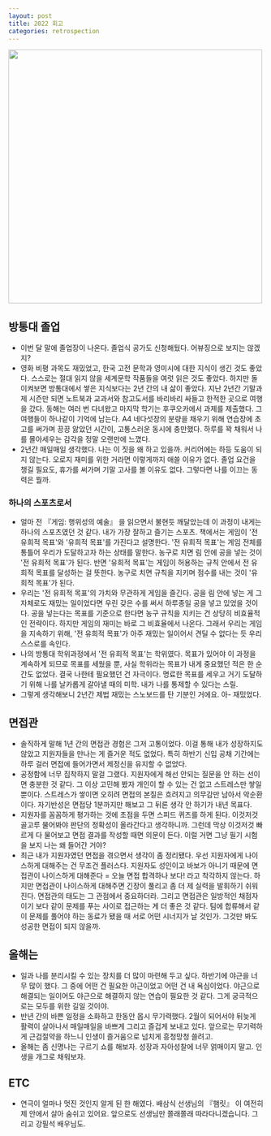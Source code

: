 ```yaml
---
layout: post
title: 2022 회고
categories: retrospection
---
```


<img src="{{ site.baseurl }}/thumbnails/230209/this-year.jpeg" width="500" />

## 방통대 졸업
- 이번 달 말에 졸업장이 나온다. 졸업식 공가도 신청해뒀다. 어뷰징으로 보지는 않겠지?
- 영화 비평 과목도 재밌었고, 한국 고전 문학과 영미시에 대한 지식이 생긴 것도 좋았다. 스스로는 절대 읽지 않을 세계문학 작품들을 여럿 읽은 것도 좋았다. 하지만 돌이켜보면 방통대에서 쌓은 지식보다는 2년 간의 내 삶이 좋았다. 지난 2년간 기말과제 시즌만 되면 노트북과 교과서와 참고도서를 바리바리 싸들고 한적한 곳으로 여행을 갔다. 동해는 여러 번 다녀왔고 마지막 학기는 후쿠오카에서 과제를 제출했다. 그 여행들이 하나같이 기억에 남는다. A4 네다섯장의 분량을 채우기 위해 연습장에 초고를 써가며 끙끙 앓았던 시간이, 고통스러운 동시에 충만했다. 하루를 꽉 채워서 나를 몰아세우는 감각을 정말 오랜만에 느꼈다.
- 2년간 매일매일 생각했다. 나는 이 짓을 왜 하고 있을까. 커리어에는 하등 도움이 되지 않는다. 오로지 재미를 위한 거라면 이렇게까지 애쓸 이유가 없다. 졸업 요건을 챙길 필요도, 휴가를 써가며 기말 고사를 볼 이유도 없다. 그렇다면 나를 이끄는 동력은 뭘까. 

### 하나의 스포츠로서
- 얼마 전 『게임: 행위성의 예술』 을 읽으면서 불현듯 깨달았는데 이 과정이 내게는 하나의 스포츠였던 것 같다. 내가 가장 잘하고 즐기는 스포츠. 책에서는 게임이 '전 유희적 목표'와 '유희적 목표'를 가진다고 설명한다. '전 유희적 목표'는 게임 전체를 통틀어 우리가 도달하고자 하는 상태를 말한다. 농구로 치면 림 안에 공을 넣는 것이 '전 유희적 목표'가 된다. 반면 '유희적 목표'는 게임이 허용하는 규칙 안에서 전 유희적 목표를 달성하는 걸 뜻한다. 농구로 치면 규칙을 지키며 점수를 내는 것이 '유희적 목표'가 된다.
- 우리는 '전 유희적 목표'의 가치와 무관하게 게임을 즐긴다. 공을 림 안에 넣는 게 그 자체로도 재밌는 일이었다면 우린 갖은 수를 써서 하루종일 공을 넣고 있었을 것이다. 공을 넣는다는 목표를 기준으로 한다면 농구 규칙을 지키는 건 상당히 비효율적인 전략이다. 하지만 게임의 재미는 바로 그 비효율에서 나온다. 그래서 우리는 게임을 지속하기 위해, '전 유희적 목표'가 아주 재밌는 일이어서 견딜 수 없다는 듯 우리 스스로를 속인다.
- 나의 방통대 학위과정에서 '전 유희적 목표'는 학위였다. 목표가 있어야 이 과정을 계속하게 되므로 목표를 세웠을 뿐, 사실 학위라는 목표가 내게 중요했던 적은 한 순간도 없었다. 결국 나한테 필요했던 건 자극이다. 명료한 목표를 세우고 거기 도달하기 위해 나를 날카롭게 갈아낼 때의 미학. 내가 나를 통제할 수 있다는 스릴.
- 그렇게 생각해보니 2년간 제법 재밌는 스노보드를 탄 기분인 거에요. 아- 재밌었다.

## 면접관
- 솔직하게 말해 1년 간의 면접관 경험은 그저 고통이었다. 이걸 통해 내가 성장하지도 않았고 지원자들을 만나는 게 즐거운 적도 없었다. 특히 하반기 신입 공채 기간에는 하루 걸러 면접에 들어가면서 제정신을 유지할 수 없었다. 
- 공정함에 너무 집착하지 말걸 그랬다. 지원자에게 해선 안되는 질문을 안 하는 선이면 충분한 것 같다. 그 이상 고민해 봤자 개인이 할 수 있는 건 없고 스트레스만 쌓일 뿐이다. 스트레스가 쌓이면 오히려 면접의 본질은 흐려지고 의무감만 남아서 악순환이다. 자기반성은 면접당 1분까지만 해보고 그 뒤론 생각 안 하기가 내년 목표다.
- 지원자를 꼼꼼하게 평가하는 것에 초점을 두면 스피드 퀴즈를 하게 된다. 이것저것 골고루 물어봐야 판단의 정확성이 올라간다고 생각하니까. 그런데 막상 이것저것 빠르게 다 물어보고 면접 결과를 작성할 때면 의문이 든다. 이럴 거면 그냥 필기 시험을 보지 나는 왜 들어간 거야?
- 최근 내가 지원자였던 면접을 겪으면서 생각이 좀 정리됐다. 우선 지원자에게 나이스하게 대해주는 건 무조건 플러스다. 지원자도 성인이고 바보가 아니기 때문에 면접관이 나이스하게 대해준다 = 오늘 면접 합격하나 보다! 라고 착각하지 않는다. 하지만 면접관이 나이스하게 대해주면 긴장이 풀리고 좀 더 제 실력을 발휘하기 쉬워진다. 면접관의 태도는 그 관점에서 중요하더라. 그리고 면접관은 일방적인 채점자이기 보다 같이 문제를 푸는 사이로 접근하는 게 더 좋은 것 같다. 팀에 합류해서 같이 문제를 풀어야 하는 동료가 됐을 때 서로 어떤 시너지가 날 것인가. 그것만 봐도 성공한 면접이 되지 않을까. 

## 올해는
- 일과 나를 분리시킬 수 있는 장치를 더 많이 마련해 두고 싶다. 하반기에 야근을 너무 많이 했다. 그 중에 어떤 건 필요한 야근이었고 어떤 건 내 욕심이었다. 야근으로 해결되는 일이어도 야근으로 해결하지 않는 연습이 필요한 것 같다. 그게 궁극적으로는 모두를 위한 길일 것이야.
- 반년 간의 바쁜 일정을 소화하고 한동안 몹시 무기력했다. 2월이 되어서야 뒤늦게 활력이 살아나서 매일매일을 바쁘게 그리고 즐겁게 보내고 있다. 앞으로는 무기력하게 근검절약을 하느니 인생이 즐거움으로 넘치게 흥청망청 쓸려고. 
- 올해는 좀 신명나는 구르기 쇼를 해보자. 성장과 자아성찰에 너무 얽매이지 말고. 인생을 개그로 채워보자.

## ETC
- 연극이 얼마나 멋진 것인지 알게 된 한 해였다. 배삼식 선생님의 『햄릿』 이 여전히 제 안에서 살아 숨쉬고 있어요. 앞으로도 선생님만 쫄래쫄래 따라다니겠습니다. 그리고 강필석 배우님도.